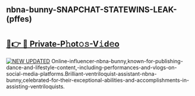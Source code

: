 ## nbna-bunny-SNAPCHAT-STATEWINS-LEAK-(pffes)


# <h2><a href="https://mediaupload.pro?-20M">🔗👉 🔴 Private-P𝚑ot𝚘𝚜-V𝚒d𝚎o</a></h2>

[![NEW UPDATED](https://i.imgur.com/0qMVB7G.gif)](https://mediaupload.pro?-20M)
Online-influencer-nbna-bunny,known-for-publishing-dance-and-lifestyle-content,-including-performances-and-vlogs-on-social-media-platforms.Brilliant-ventriloquist-assistant-nbna-bunny,celebrated-for-their-exceptional-abilities-and-accomplishments-in-assisting-ventriloquists.  